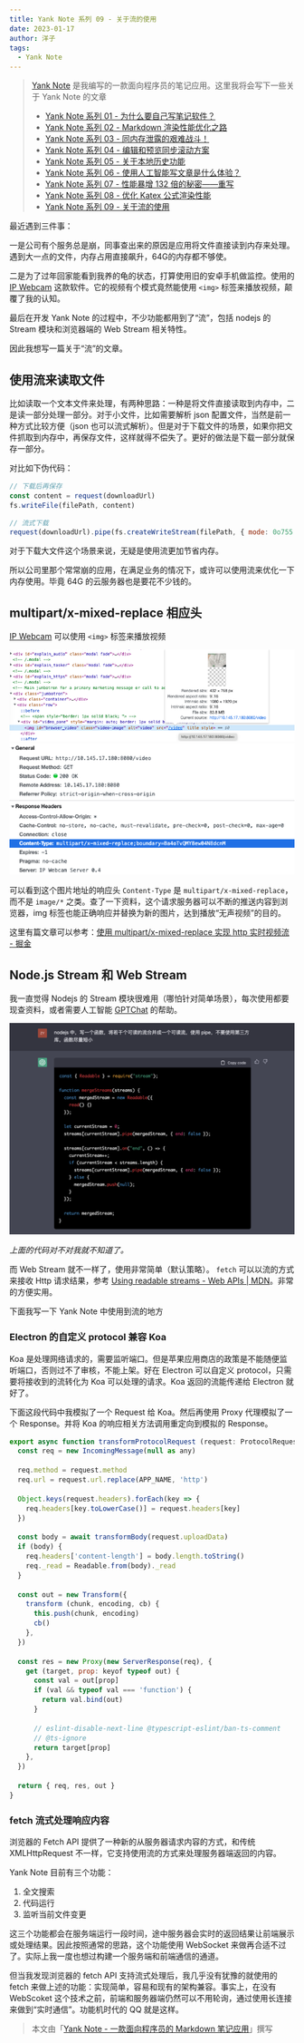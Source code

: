 ```yaml
---
title: Yank Note 系列 09 - 关于流的使用
date: 2023-01-17
author: 洋子
tags:
  - Yank Note
---
```


> [Yank Note](https://github.com/purocean/yn) 是我编写的一款面向程序员的笔记应用。这里我将会写下一些关于 Yank Note 的文章
> - [Yank Note 系列 01 - 为什么要自己写笔记软件？](/yank-note-01)
> - [Yank Note 系列 02 - Markdown 渲染性能优化之路](/yank-note-02)
> - [Yank Note 系列 03 - 同内存泄露的艰难战斗！](/yank-note-03)
> - [Yank Note 系列 04 - 编辑和预览同步滚动方案](/yank-note-04)
> - [Yank Note 系列 05 - 关于本地历史功能](/yank-note-05)
> - [Yank Note 系列 06 - 使用人工智能写文章是什么体验？](/yank-note-06)
> - [Yank Note 系列 07 - 性能暴增 132 倍的秘密——重写](/yank-note-07)
> - [Yank Note 系列 08 - 优化 Katex 公式渲染性能](/yank-note-08)
> - [Yank Note 系列 09 - 关于流的使用](/yank-note-09)


最近遇到三件事：

一是公司有个服务总是崩，同事查出来的原因是应用将文件直接读到内存来处理。遇到大一点的文件，内存占用直接飙升，64G的内存都不够使。

二是为了过年回家能看到我养的龟的状态，打算使用旧的安卓手机做监控。使用的 [IP Webcam] 这款软件。它的视频有个模式竟然能使用 `<img>` 标签来播放视频，颠覆了我的认知。

最后在开发 Yank Note 的过程中，不少功能都用到了“流”，包括 nodejs 的 Stream 模块和浏览器端的 Web Stream 相关特性。

因此我想写一篇关于“流”的文章。

## 使用流来读取文件

比如读取一个文本文件来处理，有两种思路：一种是将文件直接读取到内存中，二是读一部分处理一部分。对于小文件，比如需要解析 json 配置文件，当然是前一种方式比较方便（json 也可以流式解析）。但是对于下载文件的场景，如果你把文件抓取到内存中，再保存文件，这样就得不偿失了。更好的做法是下载一部分就保存一部分。

对比如下伪代码：

```js
// 下载后再保存
const content = request(downloadUrl)
fs.writeFile(filePath, content)
```

```js
// 流式下载
request(downloadUrl).pipe(fs.createWriteStream(filePath, { mode: 0o755 }))
```

对于下载大文件这个场景来说，无疑是使用流更加节省内存。

所以公司里那个常常崩的应用，在满足业务的情况下，或许可以使用流来优化一下内存使用。毕竟 64G 的云服务器也是要花不少钱的。

## multipart/x-mixed-replace 相应头

[IP Webcam] 可以使用 `<img>` 标签来播放视频

![Img](./FILES/2023-01-17-yank-note-09.md/img-20230120113833.png)
![Img](./FILES/2023-01-17-yank-note-09.md/img-20230120113947.png)

可以看到这个图片地址的响应头 `Content-Type` 是 `multipart/x-mixed-replace`，而不是 `image/*` 之类。查了一下资料，这个请求服务器可以不断的推送内容到浏览器，img 标签也能正确响应并替换为新的图片，达到播放“无声视频”的目的。

这里有篇文章可以参考：[使用 multipart/x-mixed-replace 实现 http 实时视频流 - 掘金](https://juejin.cn/post/6844903798998056967)

## Node.js Stream 和 Web Stream

我一直觉得 Nodejs 的 Stream 模块很难用（哪怕针对简单场景），每次使用都要现查资料，或者需要人工智能 [GPTChat](https://chat.openai.com/) 的帮助。

![Img](./FILES/2023-01-17-yank-note-09.md/img-20230123110638.png)


*上面的代码对不对我就不知道了。*

而 Web Stream 就不一样了，使用非常简单（默认策略）。 `fetch` 可以以流的方式来接收 Http 请求结果，参考 [Using readable streams - Web APIs | MDN](https://developer.mozilla.org/en-US/docs/Web/API/Streams_API/Using_readable_streams)。非常的方便实用。

下面我写一下 Yank Note 中使用到流的地方

### Electron 的自定义 protocol 兼容 Koa

Koa 是处理网络请求的，需要监听端口。但是苹果应用商店的政策是不能随便监听端口，否则过不了审核，不能上架。好在 Electron 可以自定义 protocol，只需要将接收到的流转化为 Koa 可以处理的请求。Koa 返回的流能传递给 Electron 就好了。

下面这段代码中我模拟了一个 Request 给 Koa。然后再使用 Proxy 代理模拟了一个 Response。并将 Koa 的响应相关方法调用重定向到模拟的 Response。

```js
export async function transformProtocolRequest (request: ProtocolRequest) {
  const req = new IncomingMessage(null as any)

  req.method = request.method
  req.url = request.url.replace(APP_NAME, 'http')

  Object.keys(request.headers).forEach(key => {
    req.headers[key.toLowerCase()] = request.headers[key]
  })

  const body = await transformBody(request.uploadData)
  if (body) {
    req.headers['content-length'] = body.length.toString()
    req._read = Readable.from(body)._read
  }

  const out = new Transform({
    transform (chunk, encoding, cb) {
      this.push(chunk, encoding)
      cb()
    },
  })

  const res = new Proxy(new ServerResponse(req), {
    get (target, prop: keyof typeof out) {
      const val = out[prop]
      if (val && typeof val === 'function') {
        return val.bind(out)
      }

      // eslint-disable-next-line @typescript-eslint/ban-ts-comment
      // @ts-ignore
      return target[prop]
    },
  })

  return { req, res, out }
}
```

### fetch 流式处理响应内容

浏览器的 Fetch API 提供了一种新的从服务器请求内容的方式，和传统 XMLHttpRequest 不一样，它支持使用流的方式来处理服务器端返回的内容。

Yank Note 目前有三个功能：

1. 全文搜索
2. 代码运行
3. 监听当前文件变更

这三个功能都会在服务端运行一段时间，途中服务器会实时的返回结果让前端展示或处理结果。因此按照通常的思路，这个功能使用 WebSocket 来做再合适不过了。实际上我一度也想过构建一个服务端和前端通信的通道。

但当我发现浏览器的 fetch API 支持流式处理后，我几乎没有犹豫的就使用的 fetch 来做上述的功能：实现简单，容易和现有的架构兼容。事实上，在没有 WebScoket 这个技术之前，前端和服务器端仍然可以不用轮询，通过使用长连接来做到“实时通信”。功能机时代的 QQ 就是这样。

> 本文由「[Yank Note - 一款面向程序员的 Markdown 笔记应用](https://github.com/purocean/yn)」撰写

[IP Webcam]: https://play.google.com/store/apps/details?id=com.pas.webcam